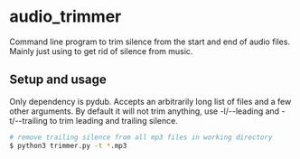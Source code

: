 # audio_trimmer

Command line program to trim silence from the start and end of audio files.
Mainly just using to get rid of silence from music.

## Setup and usage

Only dependency is pydub. Accepts an arbitrarily long list of files and a few other arguments. By default it will not trim anything, use -l/--leading and -t/--trailing to trim leading and trailing silence.

```bash
# remove trailing silence from all mp3 files in working directory
$ python3 trimmer.py -t *.mp3
```
